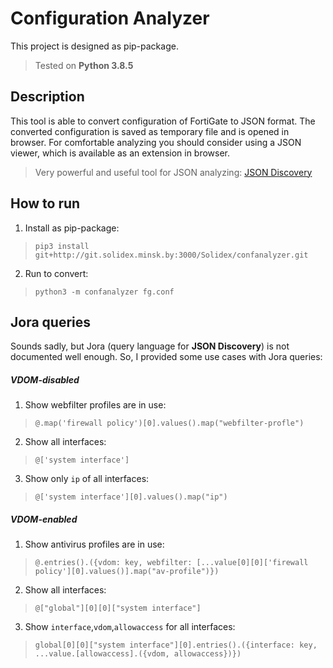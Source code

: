 # Configuration Analyzer

This project is designed as pip-package.
> Tested on **Python 3.8.5**

## Description

This tool is able to convert configuration of FortiGate to JSON format. The converted configuration is saved as temporary file and is opened in browser.
For comfortable analyzing you should consider using a JSON viewer, which is available as an extension in browser.

> Very powerful and useful tool for JSON analyzing: [JSON Discovery](https://github.com/discoveryjs/browser-extension-json-discovery)

## How to run
1. Install as pip-package:
> `pip3 install git+http://git.solidex.minsk.by:3000/Solidex/confanalyzer.git`

2. Run to convert:
> `python3 -m confanalyzer fg.conf`

## Jora queries

Sounds sadly, but Jora (query language for **JSON Discovery**) is not documented well enough. So, I provided some use cases with Jora queries:

##### VDOM-disabled

1. Show webfilter profiles are in use: 
> `@.map('firewall policy')[0].values().map("webfilter-profle")`

2. Show all interfaces:
> `@['system interface']`

3. Show only `ip` of all interfaces:
> `@['system interface'][0].values().map("ip")`

##### VDOM-enabled

1. Show antivirus profiles are in use: 
> `@.entries().({vdom: key, webfilter: [...value[0][0]['firewall policy'][0].values()].map("av-profile")})`

2. Show all interfaces:
> `@["global"][0][0]["system interface"]`

3. Show `interface`,`vdom`,`allowaccess` for all interfaces: 
> `global[0][0]["system interface"][0].entries().({interface: key, ...value.[allowaccess].({vdom, allowaccess})})`
